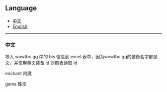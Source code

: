 ## Language

- [中文](#中文)
- [English](#english)

---

### 中文

导入 wowtbc.gg 中的 bis 信息到 excel 表中，因为wowtbc.gg的装备名字都是文，并使用英文装备 id 对照表读取 id

enchant  附魔

gems  珠宝
